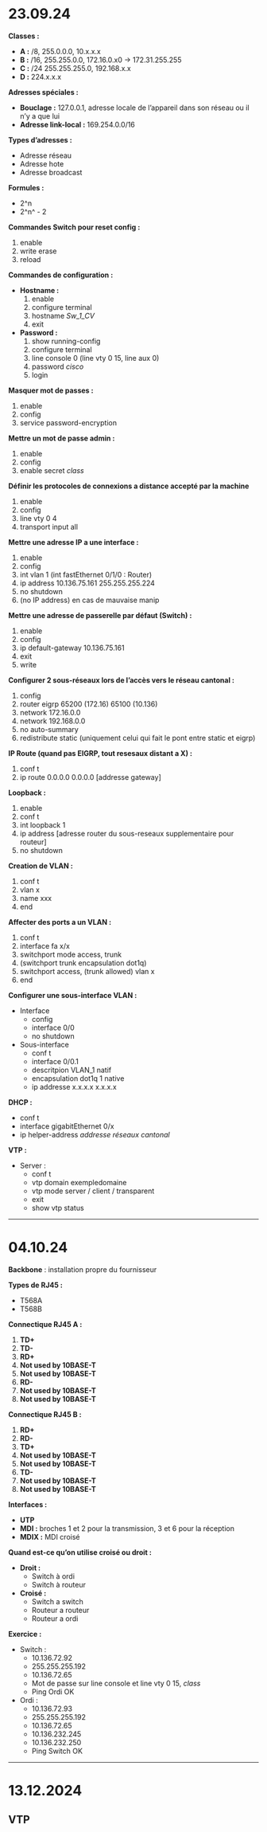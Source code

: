 # **23.09.24**

**Classes :**

* **A **:**** /8, 255.0.0.0, 10.x.x.x
* **B :** /16, 255.255.0.0, 172.16.0.x0 -> 172.31.255.255
* **C :** /24 255.255.255.0, 192.168.x.x
* **D :** 224.x.x.x

**Adresses spéciales :**

* **Bouclage :** 127.0.0.1, adresse locale de l’appareil dans son réseau ou il n’y a que lui
* **Adresse link-local :** 169.254.0.0/16

**Types d’adresses :**

* Adresse réseau
* Adresse hote
* Adresse broadcast

**Formules :**

* 2^n
* 2^n^ - 2

**Commandes Switch pour reset config :**

1. enable
2. write erase
3. reload

**Commandes de configuration :**

* **Hostname :**
  1. enable
  2. configure terminal
  3. hostname *Sw_1_CV*
  4. exit
* **Password :**
  1. show running-config
  2. configure terminal
  3. line console 0 (line vty 0 15, line aux 0)
  4. password *cisco*
  5. login

**Masquer mot de passes :**

1. enable
2. config
3. service password-encryption

**Mettre un mot de passe admin :**

1. enable
2. config
3. enable secret *class*

**Définir les protocoles de connexions a distance accepté par la machine**

1. enable
2. config
3. line vty 0 4
4. transport input all

**Mettre une adresse IP a une interface :**

1. enable
2. config
3. int vlan 1 (int fastEthernet 0/1/0 : Router)
4. ip address 10.136.75.161 255.255.255.224
5. no shutdown
6. (no IP address) en cas de mauvaise manip

**Mettre une adresse de passerelle par défaut (Switch) :**

1. enable
2. config
3. ip default-gateway 10.136.75.161
4. exit
5. write

**Configurer 2 sous-réseaux lors de l’accès vers le réseau cantonal :**

1. config
2. router eigrp 65200 (172.16) 65100 (10.136)
3. network 172.16.0.0
4. network 192.168.0.0
5. no auto-summary
6. redistribute static (uniquement celui qui fait le pont entre static et eigrp)

**IP Route (quand pas EIGRP, tout resesaux distant a X) :**

1. conf t
2. ip route 0.0.0.0 0.0.0.0 [addresse gateway]

**Loopback :**

1. enable
2. conf t
3. int loopback 1
4. ip address [adresse router du sous-reseaux supplementaire pour routeur]
5. no shutdown

**Creation de VLAN :**

1. conf t
2. vlan x
3. name xxx
4. end

**Affecter des ports a un VLAN :**

1. conf t
2. interface fa x/x
3. switchport mode access, trunk
4. (switchport trunk encapsulation dot1q)
5. switchport access, (trunk allowed) vlan x
6. end

**Configurer une sous-interface VLAN :**

- Interface
  - config
  - interface 0/0
  - no shutdown
- Sous-interface
  - conf t
  - interface 0/0.1
  - descritpion VLAN_1 natif
  - encapsulation dot1q 1 native
  - ip addresse x.x.x.x x.x.x.x

**DHCP :**
- conf t
- interface gigabitEthernet 0/x
- ip helper-address *addresse réseaux cantonal*      

**VTP :**
- Server :
  - conf t
  - vtp domain exempledomaine
  - vtp mode server / client / transparent
  - exit
  - show vtp status
---

# **04.10.24**

**Backbone** : installation propre du fournisseur

**Types de RJ45 :**

* T568A
* T568B

**Connectique RJ45 A :**

1. **TD+**
2. **TD-**
3. **RD+**
4. **Not used by 10BASE-T**
5. **Not used by 10BASE-T**
6. **RD-**
7. **Not used by 10BASE-T**
8. **Not used by 10BASE-T**

**Connectique RJ45 B :**

1. **RD+**
2. **RD-**
3. **TD+**
4. **Not used by 10BASE-T**
5. **Not used by 10BASE-T**
6. **TD-**
7. **Not used by 10BASE-T**
8. **Not used by 10BASE-T**

**Interfaces :**

* **UTP**
* **MDI :** broches 1 et 2 pour la transmission, 3 et 6 pour la réception
* **MDIX :** MDI croisé

**Quand est-ce qu’on utilise croisé ou droit :**

* **Droit :**
  * Switch à ordi
  * Switch à routeur
* **Croisé :**
  * Switch a switch
  * Routeur a routeur
  * Routeur a ordi

**Exercice :**

* Switch :
  * 10.136.72.92
  * 255.255.255.192
  * 10.136.72.65
  * Mot de passe sur line console et line vty 0 15, *class*
  * Ping Ordi OK
* Ordi :
  * 10.136.72.93
  * 255.255.255.192
  * 10.136.72.65
  * 10.136.232.245
  * 10.136.232.250
  * Ping Switch OK

---

# 13.12.2024
## VTP
